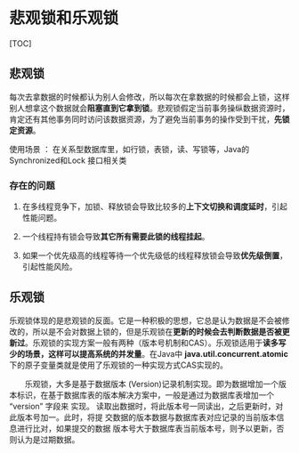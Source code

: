 # 悲观锁和乐观锁

[TOC]



## 悲观锁

每次去拿数据的时候都认为别人会修改，所以每次在拿数据的时候都会上锁，这样别人想拿这个数据就会**阻塞直到它拿到锁**。悲观锁假定当前事务操纵数据资源时，肯定还有其他事务同时访问该数据资源，为了避免当前事务的操作受到干扰，**先锁定资源**。



使用场景 ： 在关系型数据库里，如行锁，表锁，读、写锁等，Java的Synchronized和Lock 接口相关类



### 存在的问题

1. 在多线程竞争下，加锁、释放锁会导致比较多的**上下文切换和调度延时**，引起性能问题。

2. 一个线程持有锁会导致**其它所有需要此锁的线程挂起**。

3. 如果一个优先级高的线程等待一个优先级低的线程释放锁会导致**优先级倒置**，引起性能风险。





## 乐观锁

 乐观锁体现的是悲观锁的反面。它是一种积极的思想，它总是认为数据是不会被修改的，所以是不会对数据上锁的，但是乐观锁在**更新的时候会去判断数据是否被更新过**。乐观锁的实现方案一般有两种（版本号机制和CAS）。乐观锁适用于**读多写少的场景，这样可以提高系统的并发量**。在Java中 **java.util.concurrent.atomic**下的原子变量类就是使用了乐观锁的一种实现方式CAS实现的。

　　乐观锁，大多是基于数据版本 (Version)记录机制实现。即为数据增加一个版本标识，在基于数据库表的版本解决方案中，一般是通过为数据库表增加一个 “version” 字段来 实现。 读取出数据时，将此版本号一同读出，之后更新时，对此版本号加一。此时，将提 交数据的版本数据与数据库表对应记录的当前版本信息进行比对，如果提交的数据 版本号大于数据库表当前版本号，则予以更新，否则认为是过期数据。


